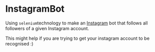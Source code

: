 # InstagramBot

Using ```selenium```technology to make an [Instagram](https://www.instagram.com/) bot that follows all followers of a given Instagram account. 

This might help if you are trying to get your instagram account to be recognised :)
